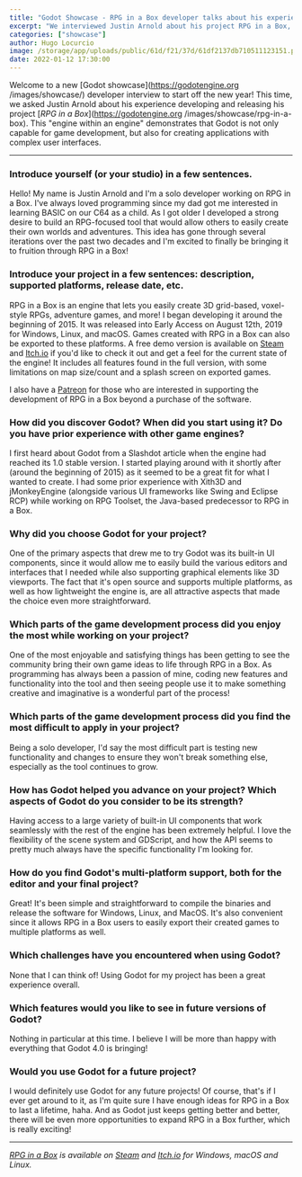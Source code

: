 ```yaml
---
title: "Godot Showcase - RPG in a Box developer talks about his experience"
excerpt: "We interviewed Justin Arnold about his project RPG in a Box, which is an engine made with Godot that lets you easily create 3D grid-based, voxel-style RPGs, adventure games, and more!"
categories: ["showcase"]
author: Hugo Locurcio
image: /storage/app/uploads/public/61d/f21/37d/61df2137db710511123151.png
date: 2022-01-12 17:30:00
---
```


Welcome to a new [Godot showcase](https://godotengine.org /images/showcase/) developer interview to start off the new year! This time, we asked Justin Arnold about his experience developing and releasing his project [*RPG in a Box*](https://godotengine.org /images/showcase/rpg-in-a-box). This "engine within an engine" demonstrates that Godot is not only capable for game development, but also for creating applications with complex user interfaces.

___

### Introduce yourself (or your studio) in a few sentences.

Hello! My name is Justin Arnold and I'm a solo developer working on RPG in a Box. I've always loved programming since my dad got me interested in learning BASIC on our C64 as a child. As I got older I developed a strong desire to build an RPG-focused tool that would allow others to easily create their own worlds and adventures. This idea has gone through several iterations over the past two decades and I'm excited to finally be bringing it to fruition through RPG in a Box!

### Introduce your project in a few sentences: description, supported platforms, release date, etc.

RPG in a Box is an engine that lets you easily create 3D grid-based, voxel-style RPGs, adventure games, and more! I began developing it around the beginning of 2015. It was released into Early Access on August 12th, 2019 for Windows, Linux, and macOS. Games created with RPG in a Box can also be exported to these platforms. A free demo version is available on [Steam](https://store.steampowered.com/app/498310) and [Itch.io](https://zeromatrix.itch.io/rpginabox) if you'd like to check it out and get a feel for the current state of the engine! It includes all features found in the full version, with some limitations on map size/count and a splash screen on exported games.

I also have a [Patreon](https://www.patreon.com/rpginabox) for those who are interested in supporting the development of RPG in a Box beyond a purchase of the software.

### How did you discover Godot? When did you start using it? Do you have prior experience with other game engines?

I first heard about Godot from a Slashdot article when the engine had reached its 1.0 stable version. I started playing around with it shortly after (around the beginning of 2015) as it seemed to be a great fit for what I wanted to create. I had some prior experience with Xith3D and jMonkeyEngine (alongside various UI frameworks like Swing and Eclipse RCP) while working on RPG Toolset, the Java-based predecessor to RPG in a Box.

### Why did you choose Godot for your project?

One of the primary aspects that drew me to try Godot was its built-in UI components, since it would allow me to easily build the various editors and interfaces that I needed while also supporting graphical elements like 3D viewports. The fact that it's open source and supports multiple platforms, as well as how lightweight the engine is, are all attractive aspects that made the choice even more straightforward.

### Which parts of the game development process did you enjoy the most while working on your project?

One of the most enjoyable and satisfying things has been getting to see the community bring their own game ideas to life through RPG in a Box. As programming has always been a passion of mine, coding new features and functionality into the tool and then seeing people use it to make something creative and imaginative is a wonderful part of the process!

### Which parts of the game development process did you find the most difficult to apply in your project?

Being a solo developer, I'd say the most difficult part is testing new functionality and changes to ensure they won't break something else, especially as the tool continues to grow.

### How has Godot helped you advance on your project? Which aspects of Godot do you consider to be its strength?

Having access to a large variety of built-in UI components that work seamlessly with the rest of the engine has been extremely helpful. I love the flexibility of the scene system and GDScript, and how the API seems to pretty much always have the specific functionality I'm looking for.

### How do you find Godot's multi-platform support, both for the editor and your final project?

Great! It's been simple and straightforward to compile the binaries and release the software for Windows, Linux, and MacOS. It's also convenient since it allows RPG in a Box users to easily export their created games to multiple platforms as well.

### Which challenges have you encountered when using Godot?

None that I can think of! Using Godot for my project has been a great experience overall.

### Which features would you like to see in future versions of Godot?

Nothing in particular at this time. I believe I will be more than happy with everything that Godot 4.0 is bringing!

### Would you use Godot for a future project?

I would definitely use Godot for any future projects! Of course, that's if I ever get around to it, as I'm quite sure I have enough ideas for RPG in a Box to last a lifetime, haha. And as Godot just keeps getting better and better, there will be even more opportunities to expand RPG in a Box further, which is really exciting!

___


*[RPG in a Box](https://www.rpginabox.com/) is available on [Steam](https://store.steampowered.com/app/498310/) and [Itch.io](https://zeromatrix.itch.io/rpginabox) for Windows, macOS and Linux.*
